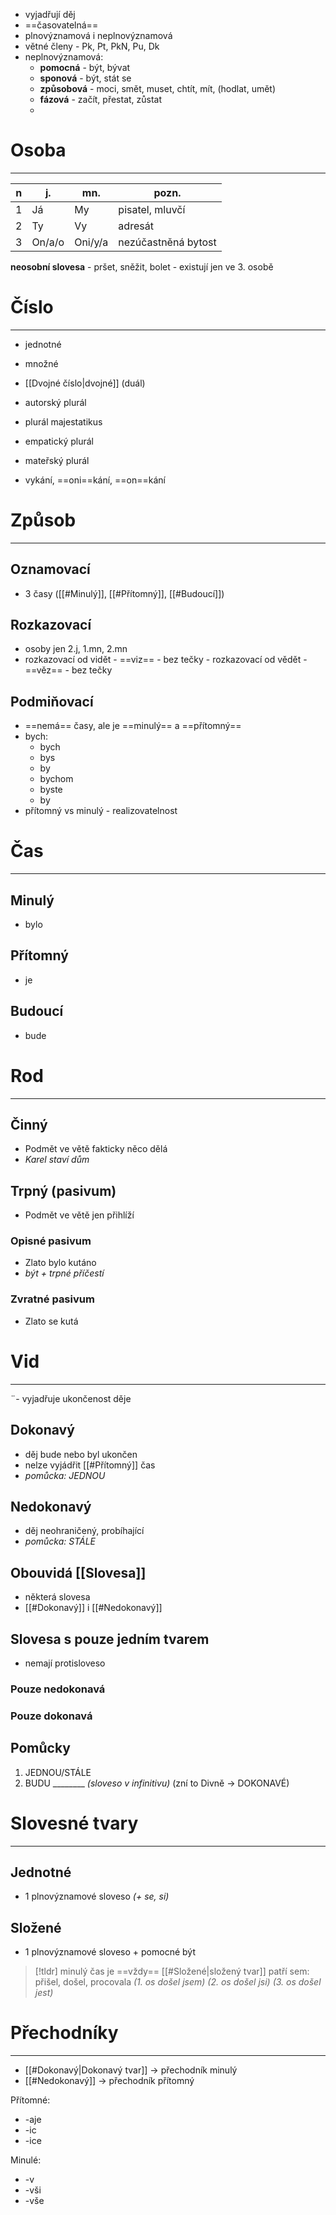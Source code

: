 - vyjadřují děj
- ==časovatelná==
- plnovýznamová i neplnovýznamová
- větné členy - Pk, Pt, PkN, Pu, Dk
-  neplnovýznamová:
	- **pomocná** - být, bývat
	- **sponová** - být, stát se
	- **způsobová** - moci, smět, muset, chtít, mít, (hodlat, umět)
	- **fázová** - začít, přestat, zůstat
	- 

# Osoba
---

| n   | j.     | mn.     | pozn.               |
| --- | ------ | ------- | ------------------- |
| 1   | Já     | My      | pisatel, mluvčí     |
| 2   | Ty     | Vy      | adresát             |
| 3   | On/a/o | Oni/y/a | nezúčastněná bytost |

**neosobní slovesa** - pršet, sněžit, bolet - existují jen ve 3. osobě

# Číslo
---
- jednotné
- množné
- [[Dvojné číslo|dvojné]] (duál)

- autorský plurál
- plurál majestatikus
- empatický plurál
- mateřský plurál
- vykání, ==oni==kání, ==on==kání

# Způsob
---
## Oznamovací
- 3 časy ([[#Minulý]], [[#Přítomný]], [[#Budoucí]])
 
## Rozkazovací
- osoby jen 2.j, 1.mn, 2.mn
- rozkazovací od vidět - ==viz== - bez tečky	- rozkazovací od vědět - ==věz== - bez tečky

## Podmiňovací
- ==nemá== časy, ale je ==minulý== a ==přítomný==
- bych:
	- bych
	- bys
	- by
	- bychom
	- byste
	- by
- přítomný vs minulý - realizovatelnost

# Čas
---
## Minulý
- bylo
## Přítomný
- je
## Budoucí
- bude

# Rod
---
## Činný
- Podmět ve větě fakticky něco dělá
- _Karel staví dům_

## Trpný (pasivum)
- Podmět ve větě jen přihlíží
### Opisné pasivum
- Zlato bylo kutáno
- _být + trpné příčestí_

### Zvratné pasivum
- Zlato se kutá

# Vid
---
¨- vyjadřuje ukončenost děje
## Dokonavý
- děj bude nebo byl ukončen
- nelze vyjádřit [[#Přítomný]] čas
- _pomůcka: JEDNOU_

## Nedokonavý
- děj neohraničený, probíhající
- _pomůcka: STÁLE_

## Obouvidá [[Slovesa]]
- některá slovesa
- [[#Dokonavý]] i [[#Nedokonavý]]

## Slovesa s pouze jedním tvarem
- nemají protisloveso
### Pouze nedokonavá
### Pouze dokonavá

## Pomůcky
1. JEDNOU/STÁLE
1. BUDU  ________ _(sloveso v infinitivu)_ (zní to Divně  $\longrightarrow$ DOKONAVÉ)

# Slovesné tvary
---
## Jednotné
- 1 plnovýznamové sloveso _(+ se, si)_

## Složené
- 1 plnovýznamové sloveso + pomocné být

> [!tldr]
> minulý čas je ==vždy== [[#Složené|složený tvar]]
> patří sem: přišel, došel, procovala
> _(1. os došel jsem)_
> _(2. os došel jsi)_
> _(3. os došel jest)_

# Přechodníky
---
- [[#Dokonavý|Dokonavý tvar]]  $\longrightarrow$ přechodník minulý
- [[#Nedokonavý]]  $\longrightarrow$ přechodník přítomný

Přítomné:
- -aje
- -ic
- -ice

Minulé:
- -v
 - -vši
 - -vše